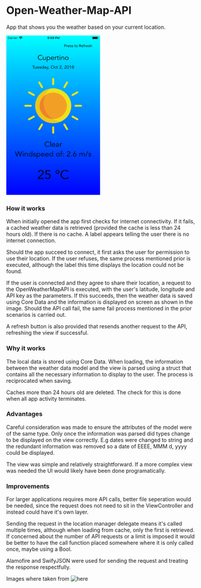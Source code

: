 # Open-Weather-Map-API
App that shows you the weather based on your current location.

<img src="https://github.com/ajvelo/Open-Weather-Map-API/blob/master/screen%20shot.png" width="250" height="425"/>


### How it works

When initially opened the app first checks for internet connectivity. If it fails, a cached weather data is retrieved (provided the cache is less than 24 hours old). If there is no cache. A label appears telling the user there is no internet connection.

Should the app succeed to connect, it first asks the user for permission to use their location. If the user refuses, the same process mentioned prior is executed, although the label this time displays the location could not be found.

If the user is connected and they agree to share their location, a request to the OpenWeatherMapAPI is executed, with the user's latitude, longitude and API key as the parameters. If this succeeds, then the weather data is saved using Core Data and the information is displayed on screen as shown in the image. Should the API call fail, the same fail process mentioned in the prior scenarios is carried out.

A refresh button is also provided that resends another request to the API, refreshing the view if successful.

### Why it works

The local data is stored using Core Data. When loading, the information between the weather data model and the view is parsed using a struct that contains all the necessary information to display to the user. The process is reciprocated when saving.

Caches more than 24 hours old are deleted. The check for this is done when all app activity terminates.

### Advantages

Careful consideration was made to ensure the attributes of the model were of the same type. Only once the information was parsed did types change to be displayed on the view correctly. E.g dates were changed to string and the redundant information was removed so a date of EEEE, MMM d, yyyy could be displayed.

The view was simple and relatively straightforward. If a more complex view was needed the UI would likely have been done programatically.

### Improvements

For larger applications requires more API calls, better file seperation would be needed, since the request does not need to sit in the ViewController and instead could have it's own layer.

Sending the request in the location manager delegate means it's called multiple times, although when loading from cache, only the first is retrieved. If concerned about the number of API requests or a limit is imposed it would be better to have the call function placed somewhere where it is only called once, maybe using a Bool.

Alamofire and SwifyJSON were used for sending the request and treating the response respectfully.

Images where taken from ![here](https://mega.nz/#!0MlkDIKI!C4eZpyfhKUP3399N1ZKBuPPmfBdXmpvorymQXC6dOUg)
